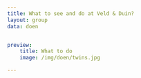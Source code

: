 ```yaml
---
title: What to see and do at Veld & Duin?
layout: group
data: doen


preview:
    title: What to do
    image: /img/doen/twins.jpg

---
```


